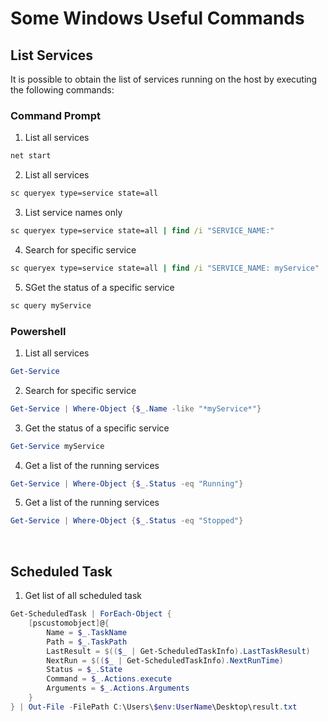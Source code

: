 # Some Windows Useful Commands

## List Services
It is possible to obtain the list of services running on the host by executing the following commands:

### Command Prompt

1. List all services<br />
```cmd
net start
```

2. List all services<br />
```cmd
sc queryex type=service state=all
```

3. List service names only<br />
```cmd
sc queryex type=service state=all | find /i "SERVICE_NAME:"
```

4. Search for specific service<br />
```cmd
sc queryex type=service state=all | find /i "SERVICE_NAME: myService"
```

5. SGet the status of a specific service<br />
```cmd
sc query myService
```

### Powershell

1. List all services<br />
```powershell
Get-Service
```

2. Search for specific service<br />
```powershell
Get-Service | Where-Object {$_.Name -like "*myService*"}
```

3. Get the status of a specific service<br />
```powershell
Get-Service myService
```

4. Get a list of the running services<br />
```powershell
Get-Service | Where-Object {$_.Status -eq "Running"}
```

5. Get a list of the running services<br />
```powershell
Get-Service | Where-Object {$_.Status -eq "Stopped"}
```

<br />

## Scheduled Task

1. Get list of all scheduled task
```powershell
Get-ScheduledTask | ForEach-Object {
    [pscustomobject]@{
        Name = $_.TaskName
        Path = $_.TaskPath
        LastResult = $(($_ | Get-ScheduledTaskInfo).LastTaskResult)
        NextRun = $(($_ | Get-ScheduledTaskInfo).NextRunTime)
        Status = $_.State
        Command = $_.Actions.execute
        Arguments = $_.Actions.Arguments
    }
} | Out-File -FilePath C:\Users\$env:UserName\Desktop\result.txt
```
